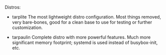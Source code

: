 Distros:

* tarplite
The most lightweight distro configuration. Most things removed, very bare-bones,
good for a clean base to use for testing or further customization.

* tarpaulin
Complete distro with more powerful features. Much more significant memory
footprint; systemd is used instead of busybox-init, etc.

